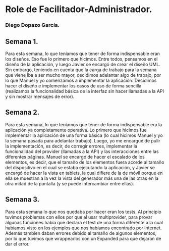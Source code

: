 # Role de Facilitador-Administrador. 
### Diego Dopazo García. 
## Semana 1. 

Para esta semana, lo que teníamos que tener de forma indispensable eran los diseños. Eso fue lo primero que hicimos. Entre todos, pensamos en el diseño de la aplicación, y luego Javier se encargó de crear el diseño UML. Sin embargo, teniendo en cuenta que la carga de trabajo para la semana que viene iba a ser mucho mayor, decidimos adelantar algo de trabajo, por lo que Manuel y yo comenzamos a implementar la aplicación. Decidimos hacer el diseño e implementar los casos de uso de forma sencilla (realizamos la funcionalidad básica de la interfaz sin hacer llamadas a la API y sin mostrar mensajes de error). 

## Semana 2. 

Para esta semana, lo que teníamos que tener de forma indispensable era la aplicación ya completamente operativa. Lo primero que hicimos fue implementar la aplicación de una forma básica (lo cual hicimos Manuel y yo la semana pasada para adelantar trabajo). Luego, yo me encargué de pulir la implementación, es decir, de corregir errores, implementar la funcionalidad del provider (llamadas a la API) y las interacciones entre las diferentes páginas. Manuel se encargó de hacer el escalado de los elementos, es decir, que el tamaño de los elementos fuera acorde al tamaño del dispositivo en el cual se estaba ejecutando la aplicación, y Javier se encargó de hacer la vista en tablets, la cual difiere de la de móvil porque en ella se muestran a la vez la vista del generador más una de las otras en la otra mitad de la pantalla (y se puede intercambiar entre ellas). 

## Semana 3. 

Para esta semana lo que nos quedaba por hacer eran los tests. Al principio tuvimos problemas con ellos por que al usar multiprovider, para provar algunas funciones había que declara el test de una forma diferente a la cual habíamos visto en los ejemplos que nos habíamos encontrado por internet. Además tambien daban errores debido al tamaño de algunos elementos, por lo que tuvimos que wrappearlos con un Expanded para que dejaran de dar el error. 



